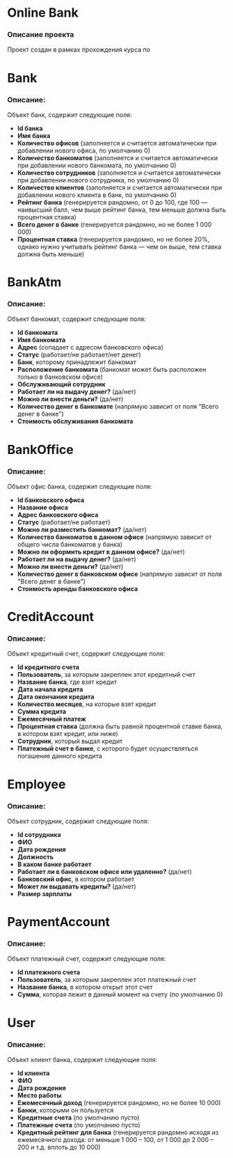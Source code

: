 # Online Bank

### Описание проекта
Проект создан в рамках прохождения курса по

# Bank

### Описание:
Объект банк, содержит следующие поля:

- **Id банка**
- **Имя банка**
- **Количество офисов** (заполняется и считается автоматически при добавлении нового офиса, по умолчанию 0)
- **Количество банкоматов** (заполняется и считается автоматически при добавлении нового банкомата, по умолчанию 0)
- **Количество сотрудников** (заполняется и считается автоматически при добавлении нового сотрудника, по умолчанию 0)
- **Количество клиентов** (заполняется и считается автоматически при добавлении нового клиента в банк, по умолчанию 0)
- **Рейтинг банка** (генерируется рандомно, от 0 до 100, где 100 — наивысший балл, чем выше рейтинг банка, тем меньше должна быть процентная ставка)
- **Всего денег в банке** (генерируется рандомно, но не более 1 000 000)
- **Процентная ставка** (генерируется рандомно, но не более 20%, однако нужно учитывать рейтинг банка — чем он выше, тем ставка должна быть меньше)

# BankAtm

### Описание:
Объект банкомат, содержит следующие поля:

- **Id банкомата**
- **Имя банкомата**
- **Адрес** (сопадает с адресом банковского офиса)
- **Статус** (работает/не работает/нет денег)
- **Банк**, которому принадлежит банкомат
- **Расположение банкомата** (банкомат может быть расположен только в банковском офисе)
- **Обслуживающий сотрудник**
- **Работает ли на выдачу денег?** (да/нет)
- **Можно ли внести деньги?** (да/нет)
- **Количество денег в банкомате** (напрямую зависит от поля "Всего денег в банке")
- **Стоимость обслуживания банкомата**

# BankOffice

### Описание:
Объект офис банка, содержит следующие поля:

- **Id банковского офиса**
- **Название офиса**
- **Адрес банковского офиса**
- **Статус** (работает/не работает)
- **Можно ли разместить банкомат?** (да/нет)
- **Количество банкоматов в данном офисе** (напрямую зависит от общего числа банкоматов у банка)
- **Можно ли оформить кредит в данном офисе?** (да/нет)
- **Работает ли на выдачу денег?** (да/нет)
- **Можно ли внести деньги?** (да/нет)
- **Количество денег в банковском офисе** (напрямую зависит от поля "Всего денег в банке")
- **Стоимость аренды банковского офиса**

# CreditAccount

### Описание:
Объект кредитный счет, содержит следующие поля:

- **Id кредитного счета**
- **Пользователь**, за которым закреплен этот кредитный счет
- **Название банка**, где взят кредит
- **Дата начала кредита**
- **Дата окончания кредита**
- **Количество месяцев**, на которые взят кредит
- **Сумма кредита**
- **Ежемесячный платеж**
- **Процентная ставка** (должна быть равной процентной ставке банка, в котором взят кредит, или ниже)
- **Сотрудник**, который выдал кредит
- **Платежный счет в банке**, с которого будет осуществляться погашение данного кредита

# Employee

### Описание:
Объект сотрудник, содержит следующие поля:

- **Id сотрудника**
- **ФИО**
- **Дата рождения**
- **Должность**
- **В каком банке работает**
- **Работает ли в банковском офисе или удаленно?** (да/нет)
- **Банковский офис**, в котором работает
- **Может ли выдавать кредиты?** (да/нет)
- **Размер зарплаты**

# PaymentAccount

### Описание:
Объект платежный счет, содержит следующие поля:

- **Id платежного счета**
- **Пользователь**, за которым закреплен этот платежный счет
- **Название банка**, в котором открыт этот счет
- **Сумма**, которая лежит в данный момент на счету (по умолчанию 0)

# User

### Описание:
Объект клиент банка, содержит следующие поля:

- **Id клиента**
- **ФИО**
- **Дата рождения**
- **Место работы**
- **Ежемесячный доход** (генерируется рандомно, но не более 10 000)
- **Банки**, которыми он пользуется
- **Кредитные счета** (по умолчанию пусто)
- **Платежные счета** (по умолчанию пусто)
- **Кредитный рейтинг для банка** (генерируется рандомно исходя из ежемесячного дохода: от меньше 1 000 – 100, от 1 000 до 2 000 – 200 и т.д. вплоть до 10 000)